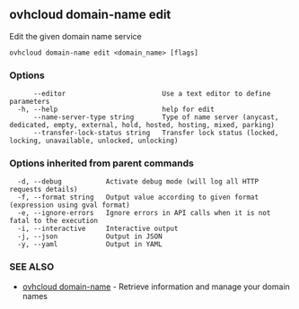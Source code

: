 ## ovhcloud domain-name edit

Edit the given domain name service

```
ovhcloud domain-name edit <domain_name> [flags]
```

### Options

```
      --editor                        Use a text editor to define parameters
  -h, --help                          help for edit
      --name-server-type string       Type of name server (anycast, dedicated, empty, external, hold, hosted, hosting, mixed, parking)
      --transfer-lock-status string   Transfer lock status (locked, locking, unavailable, unlocked, unlocking)
```

### Options inherited from parent commands

```
  -d, --debug           Activate debug mode (will log all HTTP requests details)
  -f, --format string   Output value according to given format (expression using gval format)
  -e, --ignore-errors   Ignore errors in API calls when it is not fatal to the execution
  -i, --interactive     Interactive output
  -j, --json            Output in JSON
  -y, --yaml            Output in YAML
```

### SEE ALSO

* [ovhcloud domain-name](ovhcloud_domain-name.md)	 - Retrieve information and manage your domain names

